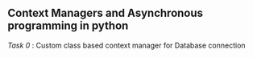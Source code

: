 ## Context Managers and Asynchronous programming in python

*Task 0* : Custom class based context manager for Database connection